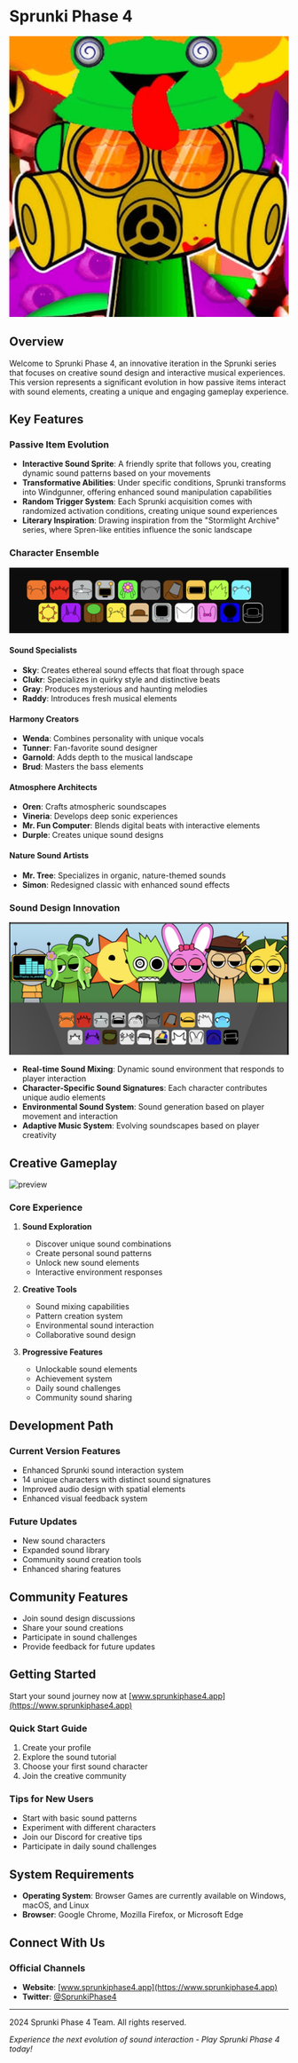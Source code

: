 # Sprunki Phase 4

![Sprunki Phase 4 Logo](assets/images/logo.png)

## Overview

Welcome to Sprunki Phase 4, an innovative iteration in the Sprunki series that focuses on creative sound design and interactive musical experiences. This version represents a significant evolution in how passive items interact with sound elements, creating a unique and engaging gameplay experience.

## Key Features

### Passive Item Evolution
- **Interactive Sound Sprite**: A friendly sprite that follows you, creating dynamic sound patterns based on your movements
- **Transformative Abilities**: Under specific conditions, Sprunki transforms into Windgunner, offering enhanced sound manipulation capabilities
- **Random Trigger System**: Each Sprunki acquisition comes with randomized activation conditions, creating unique sound experiences
- **Literary Inspiration**: Drawing inspiration from the "Stormlight Archive" series, where Spren-like entities influence the sonic landscape

### Character Ensemble
![Character Showcase](assets/images/characters.png)

#### Sound Specialists
- **Sky**: Creates ethereal sound effects that float through space
- **Clukr**: Specializes in quirky style and distinctive beats
- **Gray**: Produces mysterious and haunting melodies
- **Raddy**: Introduces fresh musical elements

#### Harmony Creators
- **Wenda**: Combines personality with unique vocals
- **Tunner**: Fan-favorite sound designer
- **Garnold**: Adds depth to the musical landscape
- **Brud**: Masters the bass elements

#### Atmosphere Architects
- **Oren**: Crafts atmospheric soundscapes
- **Vineria**: Develops deep sonic experiences
- **Mr. Fun Computer**: Blends digital beats with interactive elements
- **Durple**: Creates unique sound designs

#### Nature Sound Artists
- **Mr. Tree**: Specializes in organic, nature-themed sounds
- **Simon**: Redesigned classic with enhanced sound effects

### Sound Design Innovation
![Sound Design](assets/images/sound-design.png)

- **Real-time Sound Mixing**: Dynamic sound environment that responds to player interaction
- **Character-Specific Sound Signatures**: Each character contributes unique audio elements
- **Environmental Sound System**: Sound generation based on player movement and interaction
- **Adaptive Music System**: Evolving soundscapes based on player creativity

## Creative Gameplay
![preview](assets/images/preview.jpg)
### Core Experience
1. **Sound Exploration**
   - Discover unique sound combinations
   - Create personal sound patterns
   - Unlock new sound elements
   - Interactive environment responses

2. **Creative Tools**
   - Sound mixing capabilities
   - Pattern creation system
   - Environmental sound interaction
   - Collaborative sound design

3. **Progressive Features**
   - Unlockable sound elements
   - Achievement system
   - Daily sound challenges
   - Community sound sharing

## Development Path

### Current Version Features
- Enhanced Sprunki sound interaction system
- 14 unique characters with distinct sound signatures
- Improved audio design with spatial elements
- Enhanced visual feedback system

### Future Updates
- New sound characters
- Expanded sound library
- Community sound creation tools
- Enhanced sharing features

## Community Features

- Join sound design discussions
- Share your sound creations
- Participate in sound challenges
- Provide feedback for future updates

## Getting Started

Start your sound journey now at [www.sprunkiphase4.app](https://www.sprunkiphase4.app)

### Quick Start Guide
1. Create your profile
2. Explore the sound tutorial
3. Choose your first sound character
4. Join the creative community

### Tips for New Users
- Start with basic sound patterns
- Experiment with different characters
- Join our Discord for creative tips
- Participate in daily sound challenges

## System Requirements

- **Operating System**: Browser Games are currently available on Windows, macOS, and Linux
- **Browser**: Google Chrome, Mozilla Firefox, or Microsoft Edge

## Connect With Us

### Official Channels
- **Website**: [www.sprunkiphase4.app](https://www.sprunkiphase4.app)
- **Twitter**: [@SprunkiPhase4](https://twitter.com/SprunkiPhase4)
---

 2024 Sprunki Phase 4 Team. All rights reserved.

*Experience the next evolution of sound interaction - Play Sprunki Phase 4 today!*
